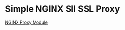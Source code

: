 # Simple NGINX SII SSL Proxy

[NGINX Proxy Module](http://nginx.org/en/docs/http/ngx_http_proxy_module.html#proxy_ssl_certificate)
